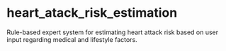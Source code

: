 # heart_atack_risk_estimation
Rule-based expert system for estimating heart attack risk based on user input regarding medical and lifestyle factors.
